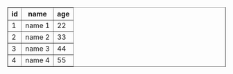 <!DOCTYPE html>
<html>

<head>
    <meta charset='UTF-8'>
    <title>SQL To HTML using bfotool.com</title>
</head>

<body>
    <center>
        <table border='1' class='display'>
            <thead>
                <tr>
                    <th>id</th>
                    <th>name</th>
                    <th>age</th>
                </tr>
            </thead>
            <tbody>
                <tr>
                    <td>1</td>
                    <td>name 1</td>
                    <td>22</td>
                </tr>
                <tr>
                    <td>2</td>
                    <td>name 2</td>
                    <td>33</td>
                </tr>
                <tr>
                    <td>3</td>
                    <td>name 3</td>
                    <td>44</td>
                </tr>
                <tr>
                    <td>4</td>
                    <td>name 4</td>
                    <td>55</td>
                </tr>
            </tbody>
        </table>
    </center>
</body>

</html>
